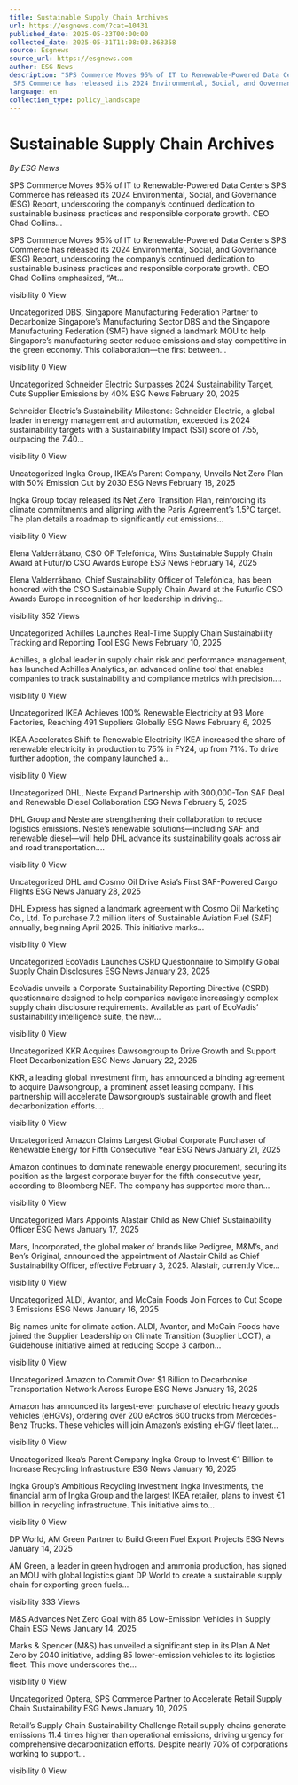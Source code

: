 ```yaml
---
title: Sustainable Supply Chain Archives
url: https://esgnews.com/?cat=10431
published_date: 2025-05-23T00:00:00
collected_date: 2025-05-31T11:08:03.868358
source: Esgnews
source_url: https://esgnews.com
author: ESG News
description: "SPS Commerce Moves 95% of IT to Renewable-Powered Data Centers 
 SPS Commerce has released its 2024 Environmental, Social, and Governance (ESG) Report, underscoring the company’s continued dedication to sustainable business practices and responsible corporate growth. CEO Chad Collins..."
language: en
collection_type: policy_landscape
---
```


# Sustainable Supply Chain Archives

*By ESG News*

SPS Commerce Moves 95% of IT to Renewable-Powered Data Centers 
 SPS Commerce has released its 2024 Environmental, Social, and Governance (ESG) Report, underscoring the company’s continued dedication to sustainable business practices and responsible corporate growth. CEO Chad Collins...

SPS Commerce Moves 95% of IT to Renewable-Powered Data Centers 
 SPS Commerce has released its 2024 Environmental, Social, and Governance (ESG) Report, underscoring the company’s continued dedication to sustainable business practices and responsible corporate growth. CEO Chad Collins emphasized, “At... 
 
 visibility 0 View

Uncategorized 
 DBS, Singapore Manufacturing Federation Partner to Decarbonize Singapore’s Manufacturing Sector 
 DBS and the Singapore Manufacturing Federation (SMF) have signed a landmark MOU to help Singapore’s manufacturing sector reduce emissions and stay competitive in the green economy. This collaboration—the first between... 
 
 visibility 0 View

Uncategorized 
 Schneider Electric Surpasses 2024 Sustainability Target, Cuts Supplier Emissions by 40% 
 ESG News 
 February 20, 2025 
 
 Schneider Electric’s Sustainability Milestone: Schneider Electric, a global leader in energy management and automation, exceeded its 2024 sustainability targets with a Sustainability Impact (SSI) score of 7.55, outpacing the 7.40... 
 
 visibility 0 View

Uncategorized 
 Ingka Group, IKEA’s Parent Company, Unveils Net Zero Plan with 50% Emission Cut by 2030 
 ESG News 
 February 18, 2025 
 
 Ingka Group today released its Net Zero Transition Plan, reinforcing its climate commitments and aligning with the Paris Agreement’s 1.5°C target. The plan details a roadmap to significantly cut emissions... 
 
 visibility 0 View

Elena Valderrábano, CSO OF Telefónica, Wins Sustainable Supply Chain Award at Futur/io CSO Awards Europe 
 ESG News 
 February 14, 2025 
 
 Elena Valderrábano, Chief Sustainability Officer of Telefónica, has been honored with the CSO Sustainable Supply Chain Award at the Futur/io CSO Awards Europe in recognition of her leadership in driving... 
 
 visibility 352 Views

Uncategorized 
 Achilles Launches Real-Time Supply Chain Sustainability Tracking and Reporting Tool 
 ESG News 
 February 10, 2025 
 
 Achilles, a global leader in supply chain risk and performance management, has launched Achilles Analytics, an advanced online tool that enables companies to track sustainability and compliance metrics with precision.... 
 
 visibility 0 View

Uncategorized 
 IKEA Achieves 100% Renewable Electricity at 93 More Factories, Reaching 491 Suppliers Globally 
 ESG News 
 February 6, 2025 
 
 IKEA Accelerates Shift to Renewable Electricity IKEA increased the share of renewable electricity in production to 75% in FY24, up from 71%. To drive further adoption, the company launched a... 
 
 visibility 0 View

Uncategorized 
 DHL, Neste Expand Partnership with 300,000-Ton SAF Deal and Renewable Diesel Collaboration 
 ESG News 
 February 5, 2025 
 
 DHL Group and Neste are strengthening their collaboration to reduce logistics emissions. Neste’s renewable solutions—including SAF and renewable diesel—will help DHL advance its sustainability goals across air and road transportation.... 
 
 visibility 0 View

Uncategorized 
 DHL and Cosmo Oil Drive Asia’s First SAF-Powered Cargo Flights 
 ESG News 
 January 28, 2025 
 
 DHL Express has signed a landmark agreement with Cosmo Oil Marketing Co., Ltd. To purchase 7.2 million liters of Sustainable Aviation Fuel (SAF) annually, beginning April 2025. This initiative marks... 
 
 visibility 0 View

Uncategorized 
 EcoVadis Launches CSRD Questionnaire to Simplify Global Supply Chain Disclosures 
 ESG News 
 January 23, 2025 
 
 EcoVadis unveils a Corporate Sustainability Reporting Directive (CSRD) questionnaire designed to help companies navigate increasingly complex supply chain disclosure requirements. Available as part of EcoVadis’ sustainability intelligence suite, the new... 
 
 visibility 0 View

Uncategorized 
 KKR Acquires Dawsongroup to Drive Growth and Support Fleet Decarbonization 
 ESG News 
 January 22, 2025 
 
 KKR, a leading global investment firm, has announced a binding agreement to acquire Dawsongroup, a prominent asset leasing company. This partnership will accelerate Dawsongroup’s sustainable growth and fleet decarbonization efforts.... 
 
 visibility 0 View

Uncategorized 
 Amazon Claims Largest Global Corporate Purchaser of Renewable Energy for Fifth Consecutive Year 
 ESG News 
 January 21, 2025 
 
 Amazon continues to dominate renewable energy procurement, securing its position as the largest corporate buyer for the fifth consecutive year, according to Bloomberg NEF. The company has supported more than... 
 
 visibility 0 View

Uncategorized 
 Mars Appoints Alastair Child as New Chief Sustainability Officer 
 ESG News 
 January 17, 2025 
 
 Mars, Incorporated, the global maker of brands like Pedigree, M&amp;M’s, and Ben’s Original, announced the appointment of Alastair Child as Chief Sustainability Officer, effective February 3, 2025. Alastair, currently Vice... 
 
 visibility 0 View

Uncategorized 
 ALDI, Avantor, and McCain Foods Join Forces to Cut Scope 3 Emissions 
 ESG News 
 January 16, 2025 
 
 Big names unite for climate action. ALDI, Avantor, and McCain Foods have joined the Supplier Leadership on Climate Transition (Supplier LOCT), a Guidehouse initiative aimed at reducing Scope 3 carbon... 
 
 visibility 0 View

Uncategorized 
 Amazon to Commit Over $1 Billion to Decarbonise Transportation Network Across Europe 
 ESG News 
 January 16, 2025 
 
 Amazon has announced its largest-ever purchase of electric heavy goods vehicles (eHGVs), ordering over 200 eActros 600 trucks from Mercedes-Benz Trucks. These vehicles will join Amazon’s existing eHGV fleet later... 
 
 visibility 0 View

Uncategorized 
 Ikea’s Parent Company Ingka Group to Invest €1 Billion to Increase Recycling Infrastructure 
 ESG News 
 January 16, 2025 
 
 Ingka Group’s Ambitious Recycling Investment Ingka Investments, the financial arm of Ingka Group and the largest IKEA retailer, plans to invest €1 billion in recycling infrastructure. This initiative aims to... 
 
 visibility 0 View

DP World, AM Green Partner to Build Green Fuel Export Projects 
 ESG News 
 January 14, 2025 
 
 AM Green, a leader in green hydrogen and ammonia production, has signed an MOU with global logistics giant DP World to create a sustainable supply chain for exporting green fuels... 
 
 visibility 333 Views

M&amp;S Advances Net Zero Goal with 85 Low-Emission Vehicles in Supply Chain 
 ESG News 
 January 14, 2025 
 
 Marks &amp; Spencer (M&amp;S) has unveiled a significant step in its Plan A Net Zero by 2040 initiative, adding 85 lower-emission vehicles to its logistics fleet. This move underscores the... 
 
 visibility 0 View

Uncategorized 
 Optera, SPS Commerce Partner to Accelerate Retail Supply Chain Sustainability 
 ESG News 
 January 10, 2025 
 
 Retail’s Supply Chain Sustainability Challenge Retail supply chains generate emissions 11.4 times higher than operational emissions, driving urgency for comprehensive decarbonization efforts. Despite nearly 70% of corporations working to support... 
 
 visibility 0 View